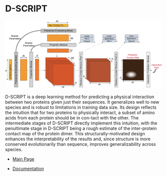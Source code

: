 # D-SCRIPT
 ![D-SCRIPT Architecture](docs/source/img/dscript_architecture.png)
 
 D-SCRIPT is a deep learning method for predicting a physical interaction between two proteins given just their sequences. It generalizes well to new species and is robust to limitations in training data size. Its design reflects the intuition that for two proteins to physically interact, a subset of amino acids from each protein should be in con-tact with the other. The intermediate stages of D-SCRIPT directly implement this intuition, with the penultimate stage in D-SCRIPT being a rough estimate of the inter-protein contact map of the protein dimer. This structurally-motivated design enhances the interpretability of the results and, since structure is more conserved evolutionarily than sequence, improves generalizability across species.
 
 - [Main Page](http://dscript.csail.mit.edu)
 
 - [Documentation](http://samsledje.github.io/D-SCRIPT)
